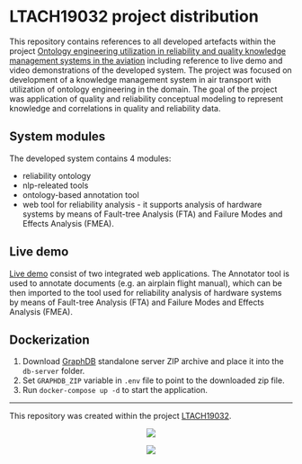 # LTACH19032 project distribution

This repository contains references to all developed artefacts within the project [Ontology engineering utilization in reliability and quality knowledge management systems in the aviation](https://starfos.tacr.cz/en/project/LTACH19032?query_code=5yiyaackalka) including reference to live demo and video demonstrations of the developed system. The project was focused on development of a knowledge management system in air transport with utilization of ontology engineering in the domain. The goal of the project was application of quality and reliability conceptual modeling to represent knowledge and correlations in quality and reliability data.

## System modules

The developed system contains 4 modules:
- reliability ontology
- nlp-releated tools 
- ontology-based annotation tool
- web tool for reliability analysis - it supports analysis of hardware systems by means of Fault-tree Analysis (FTA) and Failure Modes and Effects Analysis (FMEA).


## Live demo

[Live demo](https://kbss.felk.cvut.cz/19msmt-demo/) consist of two integrated web applications. The Annotator tool is used to annotate documents (e.g. an airplain flight manual), which can be then imported to the tool used for reliability analysis of hardware systems by means of Fault-tree Analysis (FTA) and Failure Modes and Effects Analysis (FMEA).

## Dockerization

1. Download [GraphDB](https://graphdb.ontotext.com/) standalone server ZIP archive and place it into the `db-server` folder.
2. Set `GRAPHDB_ZIP` variable in `.env` file to point to the downloaded zip file.
3. Run `docker-compose up -d` to start the application.

-----
This repository was created within the project [LTACH19032](https://starfos.tacr.cz/en/project/LTACH19032).
<p align="center">
    <img src="https://seeklogo.com/images/M/msmt-logo-84BD22A97D-seeklogo.com.png"/>
</p>

<p align="center">
    <img src="https://www.msmt.cz/uploads/Odbor%2033/inter-excellence-color.jpg"/>
</p>
